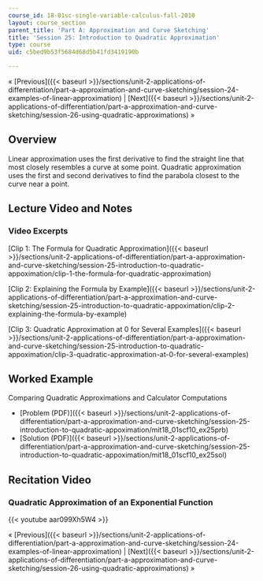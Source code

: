 ```yaml
---
course_id: 18-01sc-single-variable-calculus-fall-2010
layout: course_section
parent_title: 'Part A: Approximation and Curve Sketching'
title: 'Session 25: Introduction to Quadratic Approximation'
type: course
uid: c5bed9b53f5684d68d5b41fd3419190b

---
```


« [Previous]({{< baseurl >}}/sections/unit-2-applications-of-differentiation/part-a-approximation-and-curve-sketching/session-24-examples-of-linear-approximation) | [Next]({{< baseurl >}}/sections/unit-2-applications-of-differentiation/part-a-approximation-and-curve-sketching/session-26-using-quadratic-approximations) »

Overview
--------

Linear approximation uses the first derivative to find the straight line that most closely resembles a curve at some point. Quadratic approximation uses the first and second derivatives to find the parabola closest to the curve near a point.

Lecture Video and Notes
-----------------------

### Video Excerpts

[Clip 1: The Formula for Quadratic Approximation]({{< baseurl >}}/sections/unit-2-applications-of-differentiation/part-a-approximation-and-curve-sketching/session-25-introduction-to-quadratic-appoximation/clip-1-the-formula-for-quadratic-approximation)

[Clip 2: Explaining the Formula by Example]({{< baseurl >}}/sections/unit-2-applications-of-differentiation/part-a-approximation-and-curve-sketching/session-25-introduction-to-quadratic-appoximation/clip-2-explaining-the-formula-by-example)

[Clip 3: Quadratic Approximation at 0 for Several Examples]({{< baseurl >}}/sections/unit-2-applications-of-differentiation/part-a-approximation-and-curve-sketching/session-25-introduction-to-quadratic-appoximation/clip-3-quadratic-approximation-at-0-for-several-examples)

Worked Example
--------------

Comparing Quadratic Approximations and Calculator Computations

*   [Problem (PDF)]({{< baseurl >}}/sections/unit-2-applications-of-differentiation/part-a-approximation-and-curve-sketching/session-25-introduction-to-quadratic-appoximation/mit18_01scf10_ex25prb)
*   [Solution (PDF)]({{< baseurl >}}/sections/unit-2-applications-of-differentiation/part-a-approximation-and-curve-sketching/session-25-introduction-to-quadratic-appoximation/mit18_01scf10_ex25sol)

Recitation Video
----------------

### Quadratic Approximation of an Exponential Function

{{< youtube aar099Xh5W4 >}}

« [Previous]({{< baseurl >}}/sections/unit-2-applications-of-differentiation/part-a-approximation-and-curve-sketching/session-24-examples-of-linear-approximation) | [Next]({{< baseurl >}}/sections/unit-2-applications-of-differentiation/part-a-approximation-and-curve-sketching/session-26-using-quadratic-approximations) »